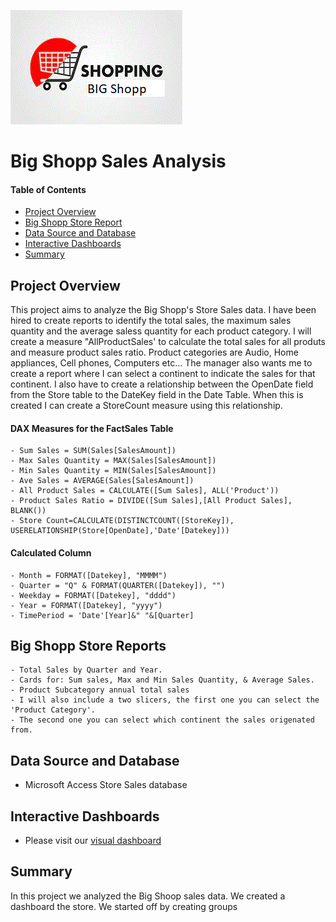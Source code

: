 ![header_pic](images/shop.png)

# Big Shopp Sales Analysis

#### Table of Contents  

* [Project Overview](#project-overview)
* [Big Shopp Store Report](#big-shopp-store-reports)
* [Data Source and Database](#Data-Source-and-Database)
* [Interactive Dashboards](#Interactive-Dashboards)
* [Summary](#summary)

## Project Overview
This project aims to analyze the Big Shopp's Store Sales data. I have been hired to create reports to identify the total sales, the maximum sales quantity and the average saless quantity for each product category. I will create a measure "AllProductSales' to calculate the total sales for all produts and measure product sales ratio.
Product categories are Audio, Home appliances, Cell phones, Computers etc... The manager also wants me to create a report where I can select a continent to indicate
the sales for that continent. I also have to create a relationship between the OpenDate field from the Store table to the DateKey field in the Date Table. When this is created I can create a StoreCount measure using this relationship. 

#### DAX Measures for the FactSales Table
	- Sum Sales = SUM(Sales[SalesAmount])
	- Max Sales Quantity = MAX(Sales[SalesAmount])
	- Min Sales Quantity = MIN(Sales[SalesAmount])
	- Ave Sales = AVERAGE(Sales[SalesAmount])
	- All Product Sales = CALCULATE([Sum Sales], ALL('Product'))
	- Product Sales Ratio = DIVIDE([Sum Sales],[All Product Sales], BLANK())
	- Store Count=CALCULATE(DISTINCTCOUNT([StoreKey]), USERELATIONSHIP(Store[OpenDate],'Date'[Datekey]))

#### Calculated Column
	- Month = FORMAT([Datekey], "MMMM")
	- Quarter = "Q" & FORMAT(QUARTER([Datekey]), "")
	- Weekday = FORMAT([Datekey], "dddd")
	- Year = FORMAT([Datekey], "yyyy")
	- TimePeriod = 'Date'[Year]&" "&[Quarter]

## Big Shopp Store Reports
	- Total Sales by Quarter and Year.
	- Cards for: Sum sales, Max and Min Sales Quantity, & Average Sales.
	- Product Subcategory annual total sales
	- I will also include a two slicers, the first one you can select the 'Product Category'.
	- The second one you can select which continent the sales origenated from.

## Data Source and Database
- Microsoft Access Store Sales database

## Interactive Dashboards
- Please visit our [visual dashboard](https://app.powerbi.com/groups/me/reports/f406054b-a18f-492f-8934-274662428865/ReportSection?noSignUpCheck=1&redirectedFromSignup=1&ScenarioId=signup)

## Summary
In this project we analyzed the Big Shoop sales data. We created a dashboard the store. We started off by creating groups 
